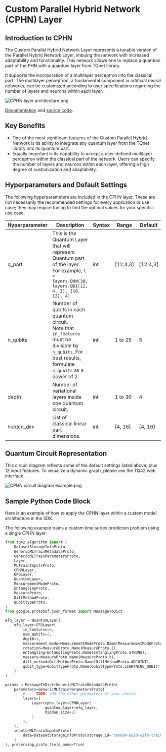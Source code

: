 # Custom Parallel Hybrid Network (CPHN) Layer
## Introduction to CPHN
The Custom Parallel Hybrid Network Layer represents a tunable version of the Parallel Hybrid Network Layer, imbuing the network with increased adaptability and functionality. This network allows one to replace a quantum part of the PHN with a quantum layer from TQnet library.

It supports the incorporation of a multilayer perceptron into the classical part. The multilayer perceptron, a fundamental component in artificial neural networks, can be customized according to user specifications regarding the number of layers and neurons within each layer.

![CPHN layer architecture.png](../images/CPHN%20layer%20architecture.png)

[Documentation](https://refactored-train-y27rprg.pages.github.io/autoapi/tqml/tqnet/layers/index.html#tqml.tqnet.layers.CPHN) and [source code](https://refactored-train-y27rprg.pages.github.io/_modules/tqml/tqnet/layers.html#CPHN).

## Key Benefits
- One of the most significant features of the Custom Parallel Hybrid Network is its ability to integrate any quantum layer from the TQnet library into its quantum part.
- Equally important is its capability to accept a user-defined multilayer perceptron within the classical part of the network. Users can specify the number of layers and neurons within each layer, offering a high degree of customization and adaptability.

## Hyperparameters and Default Settings
The following hyperparameters are included in the CPHN layer. These are not necessarily the recommended settings for every application or use case; they may require tuning to find the optimal values for your specific use case.

| Hyperparameter | Description                                                                                                                                                     | Syntax | Range    | Default  |
|----------------|-----------------------------------------------------------------------------------------------------------------------------------------------------------------|--------|----------|----------|
| q_part         | This is the Quantum Layer that will represent Quantum part of the layer. For example, `l = layers.DHN(30, layers.QDI(12, 4, 3), [10, 12], 4)`                   | int    | [12,4,3] | [12,4,3] |
| n_qubits       | Number of qubits in each quantum circuit. <br/>Note that `in_features` must be divisible by `n_qubits`. For best results, formulate `n_qubits` as a power of 2. | int    | 1 to 25  | 5        |
| depth          | Number of variational layers inside one quantum circuit.                                                                                                        | int    | 1 to 30  | 4        |
| hidden_dim     | List of classical linear part dimensions.                                                                                                                       | int    | [4, 16]  | [4, 16]  |


## Quantum Circuit Representation
This circuit diagram reflects some of the default settings listed above, plus 12 input features. To visualize a dynamic graph, please use the TQ42 web interface.

![CPHN circuit diagram example.png](../images/CPHN%20circuit%20diagram%20example.png)

## Sample Python Code Block
Here is an example of how to apply the CPHN layer within a custom model architecture in the SDK.

The following example trains a custom time series prediction problem using a single CPHN layer:

```python
from tq42.algorithm import (
    DatasetStorageInfoProto,
    GenericMLTrainMetadataProto,
    GenericMLTrainParametersProto,
    Layer,
    MLTrainInputsProto,
    CPHNLayer,
    EFQLayer,
    QuantumLayer,
    MeasurementModeProto,
    EntanglingProto,
    MeasureProto,
    DiffMethodProto,
    QubitTypeProto,
)
from google.protobuf.json_format import MessageToDict

efq_layer = QuantumLayer(
    efq_layer=EFQLayer(
        in_features=8,
        num_qubits=2,
        depth=1,
        measurement_mode=MeasurementModeProto.Name(MeasurementModeProto.EVEN),
        rotation=MeasureProto.Name(MeasureProto.Z),
        entangling=EntanglingProto.Name(EntanglingProto.STRONG),
        measure=MeasureProto.Name(MeasureProto.Y),
        diff_method=DiffMethodProto.Name(DiffMethodProto.ADJOINT),
        qubit_type=QubitTypeProto.Name(QubitTypeProto.LIGHTNING_QUBIT),
    )
)

params = MessageToDict(GenericMLTrainMetadataProto(
    parameters=GenericMLTrainParametersProto(
        # ... TODO: add the other parameters of your choice
        layers=[
            Layer(cphn_layer=CPHNLayer(
                  quantum_layer=efq_layer,
                  hidden_size=2)
            )
        ],
    ),
    inputs=MLTrainInputsProto(
        data=DatasetStorageInfoProto(storage_id="random-uuid-with-training-data-inside")
    )
), preserving_proto_field_name=True)
```